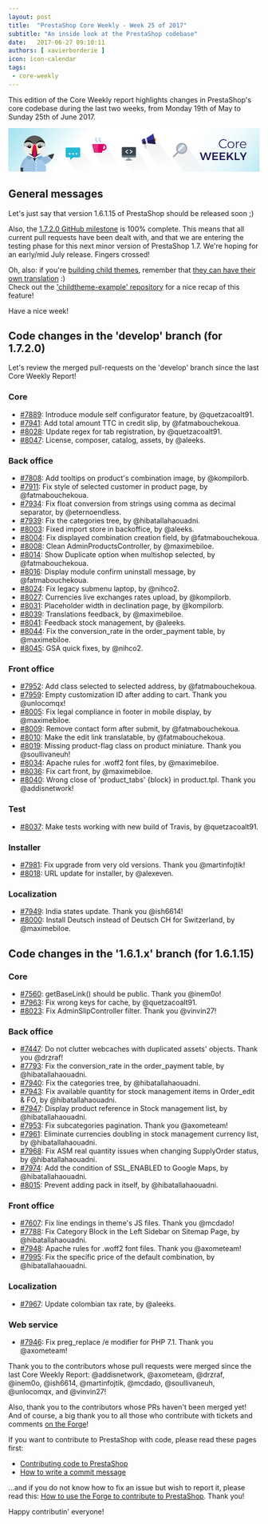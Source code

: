 ```yaml
---
layout: post
title:  "PrestaShop Core Weekly - Week 25 of 2017"
subtitle: "An inside look at the PrestaShop codebase"
date:   2017-06-27 09:10:11
authors: [ xavierborderie ]
icon: icon-calendar
tags:
 - core-weekly
---
```


This edition of the Core Weekly report highlights changes in PrestaShop's core codebase during the last two weeks, from Monday 19th of May to Sunday 25th of June 2017.

![Core Weekly banner](/assets/images/2017/04/core_weekly_banner.jpg)


## General messages

Let's just say that version 1.6.1.15 of PrestaShop should be released soon ;)

Also, the [1.7.2.0 GitHub milestone](https://github.com/PrestaShop/PrestaShop/milestone/23) is 100% complete. This means that all current pull requests have been dealt with, and that we are entering the testing phase for this next minor version of PrestaShop 1.7. We're hoping for an early/mid July release. Fingers crossed!

Oh, also: if you're [building child themes](http://developers.prestashop.com/themes/smarty/parent-child-feature.html), remember that [they can have their own translation](https://github.com/PrestaShop/childtheme-example/pull/1/files) :)<br/>
Check out the ['childtheme-example' repository](https://github.com/PrestaShop/childtheme-example) for a nice recap of this feature!

Have a nice week!


## Code changes in the 'develop' branch (for 1.7.2.0)

Let's review the merged pull-requests on the 'develop' branch since the last Core Weekly Report!


### Core

* [#7889](https://github.com/PrestaShop/PrestaShop/pull/7889): Introduce module self configurator feature, by @quetzacoalt91.
* [#7941](https://github.com/PrestaShop/PrestaShop/pull/7941): Add total amount TTC in credit slip, by @fatmabouchekoua.
* [#8028](https://github.com/PrestaShop/PrestaShop/pull/8028): Update regex for tab registration, by @quetzacoalt91.
* [#8047](https://github.com/PrestaShop/PrestaShop/pull/8047): License, composer, catalog, assets, by @aleeks.


### Back office

* [#7808](https://github.com/PrestaShop/PrestaShop/pull/7808): Add tooltips on product's combination image, by @kompilorb.
* [#7911](https://github.com/PrestaShop/PrestaShop/pull/7911): Fix style of selected customer in product page, by @fatmabouchekoua.
* [#7934](https://github.com/PrestaShop/PrestaShop/pull/7934): Fix float conversion from strings using comma as decimal separator, by @eternoendless.
* [#7939](https://github.com/PrestaShop/PrestaShop/pull/7939): Fix the categories tree, by @hibatallahaouadni.
* [#8003](https://github.com/PrestaShop/PrestaShop/pull/8003): Fixed import store in backoffice, by @aleeks.
* [#8004](https://github.com/PrestaShop/PrestaShop/pull/8004): Fix displayed combination creation field, by @fatmabouchekoua.
* [#8008](https://github.com/PrestaShop/PrestaShop/pull/8008): Clean AdminProductsController, by @maximebiloe.
* [#8014](https://github.com/PrestaShop/PrestaShop/pull/8014): Show Duplicate option when multishop selected, by @fatmabouchekoua.
* [#8016](https://github.com/PrestaShop/PrestaShop/pull/8016): Display module confirm uninstall message, by @fatmabouchekoua.
* [#8024](https://github.com/PrestaShop/PrestaShop/pull/8024): Fix legacy submenu laptop, by @nihco2.
* [#8027](https://github.com/PrestaShop/PrestaShop/pull/8027): Currencies live exchanges rates upload, by @kompilorb.
* [#8031](https://github.com/PrestaShop/PrestaShop/pull/8031): Placeholder width in declination page, by @kompilorb.
* [#8039](https://github.com/PrestaShop/PrestaShop/pull/8039): Translations feedback, by @maximebiloe.
* [#8041](https://github.com/PrestaShop/PrestaShop/pull/8041): Feedback stock management, by @aleeks.
* [#8044](https://github.com/PrestaShop/PrestaShop/pull/8044): Fix the conversion\_rate in the order\_payment table, by @maximebiloe.
* [#8045](https://github.com/PrestaShop/PrestaShop/pull/8045): GSA quick fixes, by @nihco2.


### Front office

* [#7952](https://github.com/PrestaShop/PrestaShop/pull/7952): Add class selected to selected address, by @fatmabouchekoua.
* [#7959](https://github.com/PrestaShop/PrestaShop/pull/7959): Empty customization ID after adding to cart. Thank you @unlocomqx!
* [#8005](https://github.com/PrestaShop/PrestaShop/pull/8005): Fix legal compliance in footer in mobile display, by @maximebiloe.
* [#8009](https://github.com/PrestaShop/PrestaShop/pull/8009): Remove contact form after submit, by @fatmabouchekoua.
* [#8010](https://github.com/PrestaShop/PrestaShop/pull/8010): Make the edit link translatable, by @fatmabouchekoua.
* [#8019](https://github.com/PrestaShop/PrestaShop/pull/8019): Missing product-flag class on product miniature. Thank you @soullivaneuh!
* [#8034](https://github.com/PrestaShop/PrestaShop/pull/8034): Apache rules for .woff2 font files, by @maximebiloe.
* [#8036](https://github.com/PrestaShop/PrestaShop/pull/8036): Fix cart front, by @maximebiloe.
* [#8040](https://github.com/PrestaShop/PrestaShop/pull/8040): Wrong close of 'product_tabs' {block} in product.tpl. Thank you @addisnetwork!


### Test

* [#8037](https://github.com/PrestaShop/PrestaShop/pull/8037): Make tests working with new build of Travis, by @quetzacoalt91.


### Installer

* [#7981](https://github.com/PrestaShop/PrestaShop/pull/7981): Fix upgrade from very old versions. Thank you @martinfojtik!
* [#8018](https://github.com/PrestaShop/PrestaShop/pull/8018): URL update for installer, by @alexeven.


### Localization

* [#7949](https://github.com/PrestaShop/PrestaShop/pull/7949): India states update. Thank you @ish6614!
* [#8000](https://github.com/PrestaShop/PrestaShop/pull/8000): Install Deutsch instead of Deutsch CH for Switzerland, by @maximebiloe.


## Code changes in the '1.6.1.x' branch (for 1.6.1.15)

### Core

* [#7560](https://github.com/PrestaShop/PrestaShop/pull/7560): getBaseLink() should be public. Thank you @inem0o!
* [#7963](https://github.com/PrestaShop/PrestaShop/pull/7963): Fix wrong keys for cache, by @quetzacoalt91.
* [#8023](https://github.com/PrestaShop/PrestaShop/pull/8023): Fix AdminSlipController filter. Thank you @vinvin27!


### Back office

* [#7447](https://github.com/PrestaShop/PrestaShop/pull/7447): Do not clutter webcaches with duplicated assets' objects. Thank you @drzraf!
* [#7793](https://github.com/PrestaShop/PrestaShop/pull/7793): Fix the conversion\_rate in the order\_payment table, by @hibatallahaouadni.
* [#7940](https://github.com/PrestaShop/PrestaShop/pull/7940): Fix the categories tree, by @hibatallahaouadni.
* [#7943](https://github.com/PrestaShop/PrestaShop/pull/7943): Fix available quantity for stock management items in Order\_edit & FO, by @hibatallahaouadni.
* [#7947](https://github.com/PrestaShop/PrestaShop/pull/7947): Display product reference in Stock management list, by @hibatallahaouadni.
* [#7953](https://github.com/PrestaShop/PrestaShop/pull/7953): Fix subcategories pagination. Thank you @axometeam!
* [#7961](https://github.com/PrestaShop/PrestaShop/pull/7961): Eliminate currencies doubling in stock management currency list, by @hibatallahaouadni.
* [#7968](https://github.com/PrestaShop/PrestaShop/pull/7968): Fix ASM real quantity issues when changing SupplyOrder status, by @hibatallahaouadni.
* [#7974](https://github.com/PrestaShop/PrestaShop/pull/7974): Add the condition of SSL\_ENABLED to Google Maps, by @hibatallahaouadni.
* [#8015](https://github.com/PrestaShop/PrestaShop/pull/8015): Prevent adding pack in itself, by @hibatallahaouadni.


### Front office

* [#7607](https://github.com/PrestaShop/PrestaShop/pull/7607): Fix line endings in theme's JS files. Thank you @mcdado!
* [#7788](https://github.com/PrestaShop/PrestaShop/pull/7788): Fix Category Block in the Left Sidebar on Sitemap Page, by @hibatallahaouadni.
* [#7948](https://github.com/PrestaShop/PrestaShop/pull/7948): Apache rules for .woff2 font files. Thank you @axometeam!
* [#7995](https://github.com/PrestaShop/PrestaShop/pull/7995): Fix the specific price of the default combination, by @hibatallahaouadni.


### Localization

* [#7967](https://github.com/PrestaShop/PrestaShop/pull/7967): Update colombian tax rate, by @aleeks.


### Web service

* [#7946](https://github.com/PrestaShop/PrestaShop/pull/7946): Fix preg\_replace /e modifier for PHP 7.1. Thank you @axometeam!


Thank you to the contributors whose pull requests were merged since the last Core Weekly Report: @addisnetwork, @axometeam, @drzraf, @inem0o, @ish6614, @martinfojtik, @mcdado, @soullivaneuh, @unlocomqx, and @vinvin27!

Also, thank you to the contributors whose PRs haven't been merged yet! And of course, a big thank you to all those who contribute with tickets and comments [on the Forge](http://forge.prestashop.com/)!

If you want to contribute to PrestaShop with code, please read these pages first:

 * [Contributing code to PrestaShop](http://doc.prestashop.com/display/PS16/Contributing+code+to+PrestaShop)
 * [How to write a commit message](http://doc.prestashop.com/display/PS16/How+to+write+a+commit+message)

...and if you do not know how to fix an issue but wish to report it, please read this: [How to use the Forge to contribute to PrestaShop](http://doc.prestashop.com/display/PS16/How+to+use+the+Forge+to+contribute+to+PrestaShop). Thank you!

Happy contributin' everyone!


